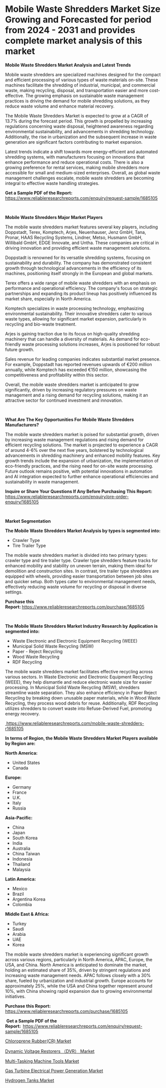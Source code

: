 <p><h1>Mobile Waste Shredders Market Size Growing and Forecasted for period from 2024 - 2031 and provides complete market analysis of this market</h1></p><p><strong>Mobile Waste Shredders Market Analysis and Latest Trends</strong></p>
<p><p>Mobile waste shredders are specialized machines designed for the compact and efficient processing of various types of waste materials on-site. These machines facilitate the shredding of industrial, municipal, and commercial waste, making recycling, disposal, and transportation easier and more cost-effective. The growing emphasis on sustainable waste management practices is driving the demand for mobile shredding solutions, as they reduce waste volume and enhance material recovery.</p><p>The Mobile Waste Shredders Market is expected to grow at a CAGR of 13.7% during the forecast period. This growth is propelled by increasing regulations concerning waste disposal, heightened awareness regarding environmental sustainability, and advancements in shredding technology. Additionally, the rise in urbanization and the subsequent increase in waste generation are significant factors contributing to market expansion. </p><p>Latest trends indicate a shift towards more energy-efficient and automated shredding systems, with manufacturers focusing on innovations that enhance performance and reduce operational costs. There is also a growing preference for rental services, making mobile shredders more accessible for small and medium-sized enterprises. Overall, as global waste management challenges escalate, mobile waste shredders are becoming integral to effective waste handling strategies.</p></p>
<p><strong>Get a Sample PDF of the Report:&nbsp;</strong> <a href="https://www.reliableresearchreports.com/enquiry/request-sample/1685105?utm_campaign=83&utm_medium=2&utm_source=Github&utm_content=ia&utm_term=30122024&utm_id=mobile-waste-shredders">https://www.reliableresearchreports.com/enquiry/request-sample/1685105</a></p>
<p>&nbsp;</p>
<p><strong>Mobile Waste Shredders Major Market Players</strong></p>
<p><p>The mobile waste shredders market features several key players, including Doppstadt, Terex, Komptech, Arjes, Neuenhauser, Jenz GmbH, Tana, Pronar, HAAS Recycling Systems, Lindner, Metso, Husmann GmbH, Willibald GmbH, EDGE Innovate, and Untha. These companies are critical in driving innovation and providing efficient waste management solutions.</p><p>Doppstadt is renowned for its versatile shredding systems, focusing on sustainability and durability. The company has demonstrated consistent growth through technological advancements in the efficiency of its machines, positioning itself strongly in the European and global markets.</p><p>Terex offers a wide range of mobile waste shredders with an emphasis on performance and operational efficiency. The company's focus on strategic partnerships and expanding its product lineup has positively influenced its market share, especially in North America.</p><p>Komptech specializes in waste processing technology, emphasizing environmental sustainability. Their innovative shredders cater to various waste types, allowing for significant market expansion, particularly in recycling and bio-waste treatment.</p><p>Arjes is gaining traction due to its focus on high-quality shredding machinery that can handle a diversity of materials. As demand for eco-friendly waste processing solutions increases, Arjes is positioned for robust future growth.</p><p>Sales revenue for leading companies indicates substantial market presence. For example, Doppstadt has reported revenues upwards of €200 million annually, while Komptech has exceeded €150 million, showcasing the competitiveness and profitability within this sector.</p><p>Overall, the mobile waste shredders market is anticipated to grow significantly, driven by increasing regulatory pressures on waste management and a rising demand for recycling solutions, making it an attractive sector for continued investment and innovation.</p></p>
<p>&nbsp;</p>
<p><strong>What Are The Key Opportunities For Mobile Waste Shredders Manufacturers?</strong></p>
<p><p>The mobile waste shredders market is poised for substantial growth, driven by increasing waste management regulations and rising demand for efficient recycling solutions. The market is projected to experience a CAGR of around 4-6% over the next five years, bolstered by technological advancements in shredding machinery and enhanced mobility features. Key growth trends include the expansion of urbanization, the implementation of eco-friendly practices, and the rising need for on-site waste processing. Future outlook remains positive, with potential innovations in automation and AI integration expected to further enhance operational efficiencies and sustainability in waste management.</p></p>
<p><strong>Inquire or Share Your Questions If Any Before Purchasing This Report:</strong> <a href="https://www.reliableresearchreports.com/enquiry/pre-order-enquiry/1685105?utm_campaign=83&utm_medium=2&utm_source=Github&utm_content=ia&utm_term=30122024&utm_id=mobile-waste-shredders">https://www.reliableresearchreports.com/enquiry/pre-order-enquiry/1685105</a></p>
<p>&nbsp;</p>
<p><strong>Market Segmentation</strong></p>
<p><strong>The Mobile Waste Shredders Market Analysis by types is segmented into:</strong></p>
<p><ul><li>Crawler Type</li><li>Tire Trailer Type</li></ul></p>
<p><p>The mobile waste shredders market is divided into two primary types: crawler type and tire trailer type. Crawler type shredders feature tracks for enhanced mobility and stability on uneven terrain, making them ideal for demolition and construction sites. In contrast, tire trailer type shredders are equipped with wheels, providing easier transportation between job sites and quicker setup. Both types cater to environmental management needs, effectively reducing waste volume for recycling or disposal in diverse settings.</p></p>
<p><strong>Purchase this Report:&nbsp;</strong><a href="https://www.reliableresearchreports.com/purchase/1685105?utm_campaign=83&utm_medium=2&utm_source=Github&utm_content=ia&utm_term=30122024&utm_id=mobile-waste-shredders">https://www.reliableresearchreports.com/purchase/1685105</a></p>
<p>&nbsp;</p>
<p><strong>The Mobile Waste Shredders Market Industry Research by Application is segmented into:</strong></p>
<p><ul><li>Waste Electronic and Electronic Equipment Recycling (WEEE)</li><li>Municipal Solid Waste Recycling (MSW)</li><li>Paper - Reject Recycling</li><li>Wood Waste Recycling</li><li>RDF Recycling</li></ul></p>
<p><p>The mobile waste shredders market facilitates effective recycling across various sectors. In Waste Electronic and Electronic Equipment Recycling (WEEE), they help dismantle and reduce electronic waste size for easier processing. In Municipal Solid Waste Recycling (MSW), shredders streamline waste separation. They also enhance efficiency in Paper Reject Recycling by breaking down unusable paper materials, while in Wood Waste Recycling, they process wood debris for reuse. Additionally, RDF Recycling utilizes shredders to convert waste into Refuse-Derived Fuel, promoting energy recovery.</p></p>
<p><a href="https://www.reliableresearchreports.com/mobile-waste-shredders-r1685105?utm_campaign=83&utm_medium=2&utm_source=Github&utm_content=ia&utm_term=30122024&utm_id=mobile-waste-shredders">&nbsp;https://www.reliableresearchreports.com/mobile-waste-shredders-r1685105</a></p>
<p><strong>In terms of Region, the Mobile Waste Shredders Market Players available by Region are:</strong></p>
<p>
    <p> <strong> North America: </strong>
        <ul>
            <li>United States</li>
            <li>Canada</li>
        </ul>
        </p> 
    <p> <strong> Europe: </strong>
        <ul>
            <li>Germany</li>
            <li>France</li>
            <li>U.K.</li>
            <li>Italy</li>
            <li>Russia</li>
        </ul>
        </p> 
    <p> <strong> Asia-Pacific: </strong>
        <ul>
            <li>China</li>
            <li>Japan</li>
            <li>South Korea</li>
            <li>India</li>
            <li>Australia</li>
            <li>China Taiwan</li>
            <li>Indonesia</li>
            <li>Thailand</li>
            <li>Malaysia</li>
        </ul>
        </p> 
    <p> <strong> Latin America: </strong>
        <ul>
            <li>Mexico</li>
            <li>Brazil</li>
            <li>Argentina Korea</li>
            <li>Colombia</li>
        </ul>
        </p> 
    <p> <strong> Middle East & Africa: </strong>
        <ul>
            <li>Turkey</li>
            <li>Saudi</li>
            <li>Arabia</li>
            <li>UAE</li>
            <li>Korea</li>
        </ul>
    </p>
    </p>
<p><p>The mobile waste shredders market is experiencing significant growth across various regions, particularly in North America, APAC, Europe, the USA, and China. North America is anticipated to dominate the market, holding an estimated share of 35%, driven by stringent regulations and increasing waste management needs. APAC follows closely with a 30% share, fueled by urbanization and industrial growth. Europe accounts for approximately 25%, while the USA and China together represent around 10%, with China showing rapid expansion due to growing environmental initiatives.</p></p>
<p><strong>Purchase this Report: </strong><a href="https://www.reliableresearchreports.com/purchase/1685105?utm_campaign=83&utm_medium=2&utm_source=Github&utm_content=ia&utm_term=30122024&utm_id=mobile-waste-shredders">https://www.reliableresearchreports.com/purchase/1685105</a></p>
<p>&nbsp;<strong>Get a Sample PDF of the Report:&nbsp;&nbsp;</strong><a href="https://www.reliableresearchreports.com/enquiry/request-sample/1685105?utm_campaign=83&utm_medium=2&utm_source=Github&utm_content=ia&utm_term=30122024&utm_id=mobile-waste-shredders">https://www.reliableresearchreports.com/enquiry/request-sample/1685105</a></p>
<p><strong></strong></p>
<p><p><a href="https://github.com/tasiahtahathorn/Market-Research-Report-List-1/blob/main/chloroprene-rubbercr-market.md?utm_campaign=83&utm_medium=2&utm_source=Github&utm_content=ia&utm_term=30122024&utm_id=mobile-waste-shredders">Chloroprene Rubber(CR) Market</a></p><p><a href="https://github.com/mharielmesa/Market-Research-Report-List-5/blob/main/dynamic-voltage-restorers-dvr-market.md?utm_campaign=83&utm_medium=2&utm_source=Github&utm_content=ia&utm_term=30122024&utm_id=mobile-waste-shredders">Dynamic Voltage Restorers （DVR） Market</a></p><p><a href="https://github.com/tambraunrue691969/Market-Research-Report-List-1/blob/main/multi-tasking-machine-tools-market.md?utm_campaign=83&utm_medium=2&utm_source=Github&utm_content=ia&utm_term=30122024&utm_id=mobile-waste-shredders">Multi-Tasking Machine Tools Market</a></p><p><a href="https://github.com/tona7vba/Market-Research-Report-List-1/blob/main/gas-turbine-electrical-power-generation-market.md?utm_campaign=83&utm_medium=2&utm_source=Github&utm_content=ia&utm_term=30122024&utm_id=mobile-waste-shredders">Gas Turbine Electrical Power Generation Market</a></p><p><a href="https://github.com/jeastefanowicz7816/Market-Research-Report-List-1/blob/main/hydrogen-tanks-market.md?utm_campaign=83&utm_medium=2&utm_source=Github&utm_content=ia&utm_term=30122024&utm_id=mobile-waste-shredders">Hydrogen Tanks Market</a></p></p>